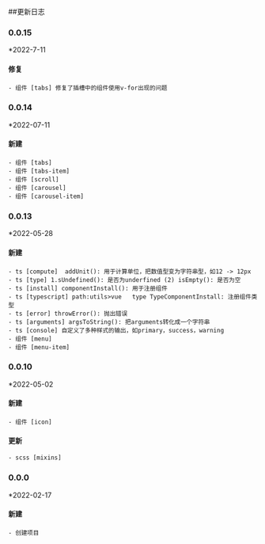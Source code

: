 ##更新日志
### 0.0.15

*2022-7-11

#### 修复
    - 组件 [tabs] 修复了插槽中的组件使用v-for出现的问题
### 0.0.14

*2022-07-11
#### 新建
    - 组件 [tabs]
    - 组件 [tabs-item]
    - 组件 [scroll]
    - 组件 [carousel]
    - 组件 [carousel-item]

### 0.0.13

*2022-05-28
#### 新建
    - ts [compute]  addUnit(): 用于计算单位，把数值型变为字符串型，如12 -> 12px
    - ts [type] 1.sUndefined(): 是否为underfined (2) isEmpty(): 是否为空
    - ts [install] componentInstall(): 用于注册组件
    - ts [typescript] path:utils>vue   type TypeComponentInstall: 注册组件类型
    - ts [error] throwError(): 抛出错误
    - ts [arguments] argsToString(): 把arguments转化成一个字符串
    - ts [console] 自定义了多种样式的输出，如primary，success，warning
    - 组件 [menu]
    - 组件 [menu-item]

### 0.0.10

*2022-05-02
#### 新建
    - 组件 [icon] 
#### 更新   
    - scss [mixins] 

### 0.0.0

*2022-02-17
#### 新建
    - 创建项目
